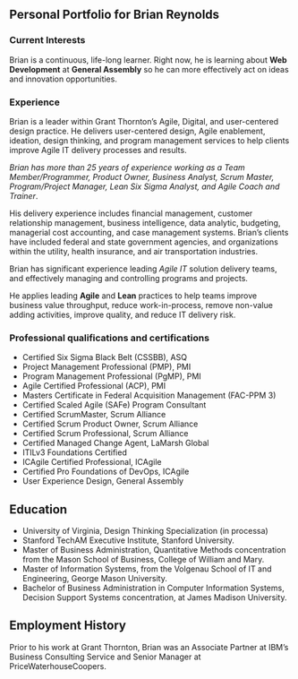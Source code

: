 ## Personal Portfolio for Brian Reynolds ##

### Current Interests ###
Brian is a continuous, life-long learner. Right now, he is learning about **Web Development** at **General Assembly**  so he can more effectively act on ideas and innovation opportunities.

### Experience ###
Brian is a leader within Grant Thornton’s Agile, Digital, and user-centered design practice. He delivers user-centered design, Agile enablement, ideation, design thinking, and program management services to help clients improve Agile IT delivery processes and results.

_Brian has more than 25 years of experience working as a Team Member/Programmer, Product Owner, Business Analyst, Scrum Master, Program/Project Manager, Lean Six Sigma Analyst, and Agile Coach and Trainer_.

His delivery experience includes financial management, customer relationship management, business intelligence, data analytic, budgeting, managerial cost accounting, and case management systems. Brian’s clients have included federal and state government agencies, and organizations within the utility, health insurance, and air transportation industries.

Brian has significant experience leading _Agile IT_ solution delivery teams, and effectively managing and controlling programs and projects.

He applies leading **Agile** and **Lean** practices to help teams improve business value throughput, reduce work-in-process, remove non-value adding activities, improve quality, and reduce IT delivery risk.

### Professional qualifications and certifications ###

- Certified Six Sigma Black Belt (CSSBB), ASQ
- Project Management Professional (PMP), PMI
- Program Management Professional (PgMP), PMI
- Agile Certified Professional (ACP), PMI
- Masters Certificate in Federal Acquisition Management (FAC-PPM 3)
- Certified Scaled Agile (SAFe) Program Consultant
- Certified ScrumMaster, Scrum Alliance
- Certified Scrum Product Owner, Scrum Alliance
- Certified Scrum Professional, Scrum Alliance
- Certified Managed Change Agent, LaMarsh Global
- ITILv3 Foundations Certified
- ICAgile Certified Professional, ICAgile
- Certified Pro Foundations of DevOps, ICAgile
- User Experience Design, General Assembly

## Education ##
- University of Virginia, Design Thinking Specialization (in processa)
- Stanford TechAM Executive Institute, Stanford University.
- Master of Business Administration, Quantitative Methods concentration from the Mason School of Business, College of William and Mary.
- Master of Information Systems, from the Volgenau School of IT and Engineering, George Mason University.
- Bachelor of Business Administration in Computer Information Systems, Decision Support Systems concentration, at James Madison University.

## Employment History ##
Prior to his work at Grant Thornton, Brian was an Associate Partner at IBM’s Business Consulting Service and Senior Manager at PriceWaterhouseCoopers.
